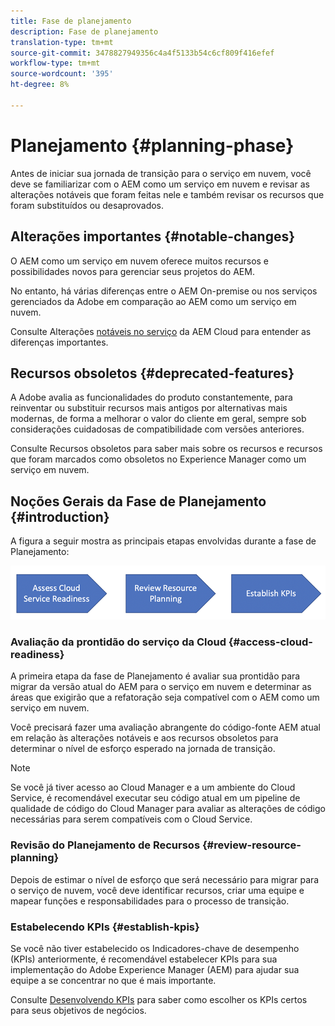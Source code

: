 ```yaml
---
title: Fase de planejamento
description: Fase de planejamento
translation-type: tm+mt
source-git-commit: 3478827949356c4a4f5133b54c6cf809f416efef
workflow-type: tm+mt
source-wordcount: '395'
ht-degree: 8%

---
```



# Planejamento {#planning-phase}

Antes de iniciar sua jornada de transição para o serviço em nuvem, você deve se familiarizar com o AEM como um serviço em nuvem e revisar as alterações notáveis que foram feitas nele e também revisar os recursos que foram substituídos ou desaprovados.

## Alterações importantes {#notable-changes}

O AEM como um serviço em nuvem oferece muitos recursos e possibilidades novos para gerenciar seus projetos do AEM.

No entanto, há várias diferenças entre o AEM On-premise ou nos serviços gerenciados da Adobe em comparação ao AEM como um serviço em nuvem.

Consulte Alterações [notáveis no serviço](https://docs.adobe.com/content/help/en/experience-manager-cloud-service/release-notes/aem-cloud-changes.html) da AEM Cloud para entender as diferenças importantes.

## Recursos obsoletos {#deprecated-features}

A Adobe avalia as funcionalidades do produto constantemente, para reinventar ou substituir recursos mais antigos por alternativas mais modernas, de forma a melhorar o valor do cliente em geral, sempre sob considerações cuidadosas de compatibilidade com versões anteriores.

Consulte Recursos [](https://docs.adobe.com/content/help/en/experience-manager-cloud-service/release-notes/deprecated-removed-features.html#deprecated-features) obsoletos para saber mais sobre os recursos e recursos que foram marcados como obsoletos no Experience Manager como um serviço em nuvem.

## Noções Gerais da Fase de Planejamento {#introduction}

A figura a seguir mostra as principais etapas envolvidas durante a fase de Planejamento:

![image](/help/move-to-cloud-service/assets/planning-phaseimg1.png)

### Avaliação da prontidão do serviço da Cloud {#access-cloud-readiness}

A primeira etapa da fase de Planejamento é avaliar sua prontidão para migrar da versão atual do AEM para o serviço em nuvem e determinar as áreas que exigirão que a refatoração seja compatível com o AEM como um serviço em nuvem.

Você precisará fazer uma avaliação abrangente do código-fonte AEM atual em relação às alterações notáveis e aos recursos obsoletos para determinar o nível de esforço esperado na jornada de transição.

>[!NOTE]
>Se você já tiver acesso ao Cloud Manager e a um ambiente do Cloud Service, é recomendável executar seu código atual em um pipeline de qualidade de código do Cloud Manager para avaliar as alterações de código necessárias para serem compatíveis com o Cloud Service.

### Revisão do Planejamento de Recursos {#review-resource-planning}

Depois de estimar o nível de esforço que será necessário para migrar para o serviço de nuvem, você deve identificar recursos, criar uma equipe e mapear funções e responsabilidades para o processo de transição.

### Estabelecendo KPIs {#establish-kpis}

Se você não tiver estabelecido os Indicadores-chave de desempenho (KPIs) anteriormente, é recomendável estabelecer KPIs para sua implementação do Adobe Experience Manager (AEM) para ajudar sua equipe a se concentrar no que é mais importante.

Consulte [Desenvolvendo KPIs](https://guided.adobe.com/welcome/aem/part6.html) para saber como escolher os KPIs certos para seus objetivos de negócios.

